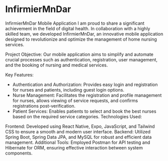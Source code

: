 # InfirmierMnDar

InfirmierMnDar Mobile Application
I am proud to share a significant achievement in the field of digital health. In collaboration with a highly skilled team, we developed InfirmierMnDar, an innovative mobile application designed to revolutionize and optimize the management of home nursing services.

Project Objective:
Our mobile application aims to simplify and automate crucial processes such as authentication, registration, user management, and the booking of nursing and medical services.

Key Features:

- Authentication and Authorization: Provides easy login and registration for nurses and patients, including guest login options.
- Nurse Management: Facilitates the registration and profile management for nurses, allows viewing of service requests, and confirms registrations post-verification.
- Patient Services: Enables patients to select and book the best nurses based on the required service categories.
  Technologies Used:

Frontend: Developed using React Native, Expo, JavaScript, and Tailwind CSS to ensure a smooth and modern user interface.
Backend: Utilized Spring Boot, Spring Data JPA, and MySQL for robust and efficient data management.
Additional Tools: Employed Postman for API testing and Hibernate for ORM, ensuring effective interaction between system components.
